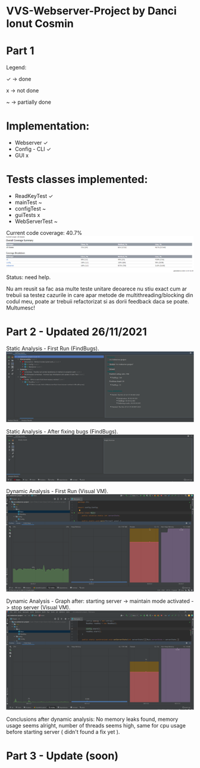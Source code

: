 # VVS-Webserver-Project by Danci Ionut Cosmin

# Part 1
Legend:

✓ -> done

x -> not done

~ -> partially done

# Implementation:
- Webserver ✓
- Config - CLI ✓
- GUI x

# Tests classes implemented:
- ReadKeyTest ✓
- mainTest ~
- configTest ~
- guiTests x
- WebServerTest ~

Current code coverage: 40.7%
![Code_Coverage_Image](resources/images/current_code_coverage.PNG)
Status: need help.

Nu am reusit sa fac asa multe teste unitare deoarece nu stiu exact cum ar trebuii sa testez cazurile in care apar metode de multithreading/blocking din codul meu, poate ar trebuii refactorizat si as dorii feedback daca se poate. Multumesc!

# Part 2 - Updated 26/11/2021

Static Analysis - First Run (FindBugs).
![findbugs_1](resources/images/findbugs_1.PNG)

Static Analysis - After fixing bugs (FindBugs).
![findbugs_2](resources/images/findbugs_2.PNG)

Dynamic Analysis - First Run (Visual VM).
![visual_vm_1](resources/images/visual_vm_1.PNG)

Dynamic Analysis - Graph after: starting server -> maintain mode activated -> stop server (Visual VM).
![visual_vm_2](resources/images/visual_vm_2.PNG)

Conclusions after dynamic analysis: No memory leaks found, memory usage seems alright, number of threads seems high, same for cpu usage before starting server ( didn't found a fix yet ).

# Part 3 - Update (soon)